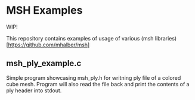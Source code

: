 # MSH Examples
 
 WIP!

This repository contains examples of usage of various (msh libraries)[https://github.com/mhalber/msh]

## msh_ply_example.c
Simple program showcasing msh_ply.h for writning ply file of a colored cube mesh. Program will also
read the file back and print the contents of a ply header into stdout.